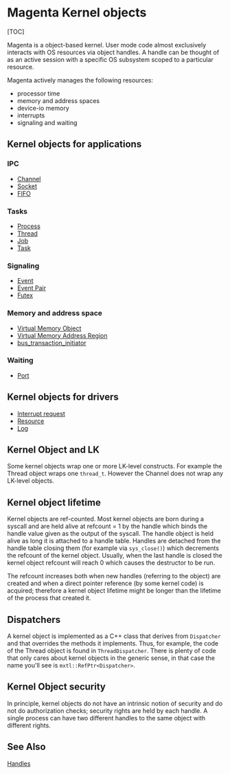 # Magenta Kernel objects

[TOC]

Magenta is a object-based kernel. User mode code almost exclusively interacts
with OS resources via object handles. A handle can be thought of as an active
session with a specific OS subsystem scoped to a particular resource.

Magenta actively manages the following resources:

+ processor time
+ memory and address spaces
+ device-io memory
+ interrupts
+ signaling and waiting

## Kernel objects for applications

### IPC
+ [Channel](objects/channel.md)
+ [Socket](objects/socket.md)
+ [FIFO](objects/fifo.md)

### Tasks
+ [Process](objects/process.md)
+ [Thread](objects/thread.md)
+ [Job](objects/job.md)
+ [Task](objects/task.md)

### Signaling
+ [Event](objects/event.md)
+ [Event Pair](objects/eventpair.md)
+ [Futex](objects/futex.md)

### Memory and address space
+ [Virtual Memory Object](objects/vm_object.md)
+ [Virtual Memory Address Region](objects/vm_address_region.md)
+ [bus_transaction_initiator](objects/bus_transaction_initiator.md)

### Waiting
+ [Port](objects/port.md)

## Kernel objects for drivers

+ [Interrupt request](objects/interrupt_request.md)
+ [Resource](objects/resource.md)
+ [Log](objects/log.md)

## Kernel Object and LK
Some kernel objects wrap one or more LK-level constructs. For example the
Thread object wraps one `thread_t`. However the Channel does not wrap
any LK-level objects.

## Kernel object lifetime
Kernel objects are ref-counted. Most kernel objects are born during a syscall
and are held alive at refcount = 1 by the handle which binds the handle value
given as the output of the syscall. The handle object is held alive as long it
is attached to a handle table. Handles are detached from the handle table
closing them (for example via `sys_close()`) which decrements the refcount of
the kernel object. Usually, when the last handle is closed the kernel object
refcount will reach 0 which causes the destructor to be run.

The refcount increases both when new handles (referring to the object) are
created and when a direct pointer reference (by some kernel code) is acquired;
therefore a kernel object lifetime might be longer than the lifetime of the
process that created it.

## Dispatchers
A kernel object is implemented as a C++ class that derives from `Dispatcher`
and that overrides the methods it implements. Thus, for example, the code
of the Thread object is found in `ThreadDispatcher`. There is plenty of
code that only cares about kernel objects in the generic sense, in that case
the name you'll see is `mxtl::RefPtr<Dispatcher>`.

## Kernel Object security
In principle, kernel objects do not have an intrinsic notion of security and
do not do authorization checks; security rights are held by each handle. A
single process can have two different handles to the same object with
different rights.

## See Also
[Handles](handles.md)
